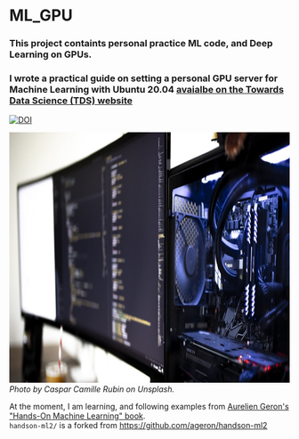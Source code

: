 # ML_GPU
### This project containts personal practice ML code, and Deep Learning on GPUs.
### I wrote a practical guide on setting a personal GPU server for Machine Learning with Ubuntu 20.04 <a href=https://towardsdatascience.com/set-up-of-a-personal-gpu-server-for-machine-learning-with-ubuntu-20-04-100e787105ad target="_blank"> avaialbe on the Towards Data Science (TDS) website</a> 
[![DOI](https://zenodo.org/badge/277659475.svg)](https://zenodo.org/badge/latestdoi/277659475)
<div style="text-align:center"><a href=http://www.hep.ucl.ac.uk/~lukicov target="_blank"><img src="docs/gpu.jpeg" height="450"></a></div>
<i>Photo by Caspar Camille Rubin on Unsplash.</i>


At the moment, I am learning, and following examples from <a href=https://www.oreilly.com/library/view/hands-on-machine-learning/9781492032632/ target="_blank">Aurelien Geron's "Hands-On Machine Learning" book</a>.  <br>
`handson-ml2/` is a forked from https://github.com/ageron/handson-ml2 <br>

